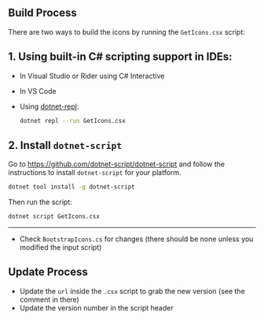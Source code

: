 ﻿## Build Process

There are two ways to build the icons by running the `GetIcons.csx` script:

## 1. Using built-in C# scripting support in IDEs:
  - In Visual Studio or Rider using C# Interactive
  - In VS Code
  - Using [dotnet-repl](https://github.com/jonsequitur/dotnet-repl):

    ```bash
    dotnet repl --run GetIcons.csx 
    ```

## 2. Install `dotnet-script`

Go to https://github.com/dotnet-script/dotnet-script and follow the instructions to install `dotnet-script` for your platform.

```bash
dotnet tool install -g dotnet-script
```

Then run the script:

```bash
dotnet script GetIcons.csx
```
 
---

- Check `BootstrapIcons.cs` for changes (there should be none unless you modified the input script)

## Update Process

- Update the `url` inside the `.csx` script to grab the new version (see the comment in there)
- Update the version number in the script header